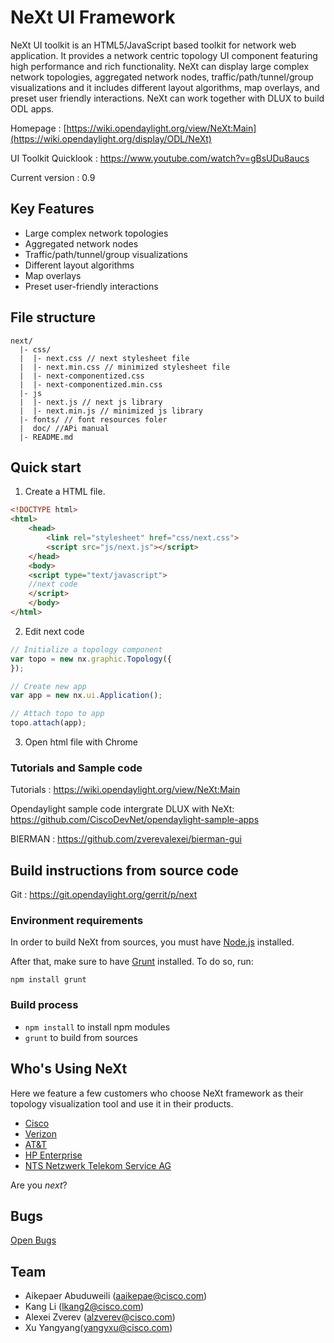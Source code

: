 # NeXt UI Framework

NeXt UI toolkit is an HTML5/JavaScript based toolkit for network web application. It provides a network centric topology UI component featuring high performance and rich functionality. NeXt can display large complex network topologies, aggregated network nodes, traffic/path/tunnel/group visualizations and it includes different layout algorithms, map overlays, and preset user friendly interactions. NeXt can work together with DLUX to build ODL apps.

Homepage : [https://wiki.opendaylight.org/view/NeXt:Main](https://wiki.opendaylight.org/display/ODL/NeXt)

UI Toolkit Quicklook : https://www.youtube.com/watch?v=gBsUDu8aucs

Current version : 0.9

## Key Features

* Large complex network topologies
* Aggregated network nodes
* Traffic/path/tunnel/group visualizations
* Different layout algorithms
* Map overlays
* Preset user-friendly interactions

## File structure
```
next/
  |- css/
  |  |- next.css // next stylesheet file
  |  |- next.min.css // minimized stylesheet file
  |  |- next-componentized.css
  |  |- next-componentized.min.css
  |- js
  |  |- next.js // next js library
  |  |- next.min.js // minimized js library
  |- fonts/ // font resources foler
  |  doc/ //APi manual
  |- README.md
```

## Quick start

1) Create a HTML file.

```HTML
<!DOCTYPE html>
<html>
    <head>
        <link rel="stylesheet" href="css/next.css">
        <script src="js/next.js"></script>
    </head>
    <body>
    <script type="text/javascript">
    //next code
    </script>
    </body>
</html>
```

2) Edit next code

```javascript
// Initialize a topology component
var topo = new nx.graphic.Topology({
});

// Create new app
var app = new nx.ui.Application();

// Attach topo to app
topo.attach(app);
```

3) Open html file with Chrome

### Tutorials and Sample code

Tutorials : https://wiki.opendaylight.org/view/NeXt:Main

Opendaylight sample code intergrate DLUX with NeXt: https://github.com/CiscoDevNet/opendaylight-sample-apps

BIERMAN : https://github.com/zverevalexei/bierman-gui

## Build instructions from source code

Git :  https://git.opendaylight.org/gerrit/p/next

### Environment requirements

In order to build NeXt from sources, you must have [Node.js](https://nodejs.org/) installed. 

After that, make sure to have [Grunt](https://www.npmjs.com/package/grunt) installed. To do so, run:

```
npm install grunt
```

### Build process
* ```npm install``` to install npm modules
* ```grunt``` to build from sources

## Who's Using NeXt
Here we feature a few customers who choose NeXt framework as their topology visualization tool and use it in their products.

* [Cisco](https://cisco.com/)
* [Verizon](https://www.verizonwireless.com)
* [AT&T](https://att.com)
* [HP Enterprise](https://hpe.com)
* [NTS Netzwerk Telekom Service AG](http://www.nts.eu/en/)

Are you *next*?

## Bugs

[Open Bugs](https://bugs.opendaylight.org/buglist.cgi?bug_status=__open__&product=next)

## Team

* Aikepaer Abuduweili (aaikepae@cisco.com)
* Kang Li (lkang2@cisco.com)
* Alexei Zverev (alzverev@cisco.com)
* Xu Yangyang(yangyxu@cisco.com)
